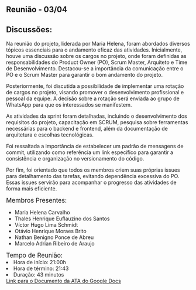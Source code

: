 ## Reunião - 03/04
## Discussões:

Na reunião do projeto, liderada por Maria Helena, foram abordados diversos tópicos essenciais para o andamento eficaz das atividades. Inicialmente, houve uma discussão sobre os cargos no projeto, onde foram definidas as responsabilidades do Product Owner (PO), Scrum Master, Arquiteto e Time de Desenvolvimento. Destacou-se a importância da comunicação entre o PO e o Scrum Master para garantir o bom andamento do projeto.

Posteriormente, foi discutida a possibilidade de implementar uma rotação de cargos no projeto, visando promover o desenvolvimento profissional e pessoal da equipe. A decisão sobre a rotação será enviada ao grupo de WhatsApp para que os interessados se manifestem.

As atividades da sprint foram detalhadas, incluindo o desenvolvimento dos requisitos do projeto, capacitação em SCRUM, pesquisa sobre ferramentas necessárias para o backend e frontend, além da documentação de arquitetura e escolhas tecnológicas.

Foi ressaltada a importância de estabelecer um padrão de mensagens de commit, utilizando como referência um link específico para garantir a consistência e organização no versionamento do código.

Por fim, foi orientado que todos os membros criem suas próprias issues para detalhamento das tarefas, evitando dependência excessiva do PO. Essas issues servirão para acompanhar o progresso das atividades de forma mais eficiente.

<div style="font-size: 17px; width: 200px;"> Membros Presentes:</div>

<div style="font-size: 14px; width: 500px;">
<ul>
<li>Maria Helena Carvalho</li>
<li>Thales Henrique Euflauzino dos Santos </li>
<li>Víctor Hugo Lima Schmidt</li>
<li>Otávio Henrique Moraes Brito</li>
<li>Nathan Benigno Ponce de Abreu</li>
<li>Marcelo Adrian Ribeiro de Araujo</li>
</ul>
</div>


<div style="font-size: 17px; width 200px;"> Tempo de Reunião: </div>
<div style="font-size: 14px; width: 500px;">
<li>Hora de início: 21:00h</li>
<li>Hora de término: 21:43</li>
<li>Duração: 43 minutos</li>
</div>
<a href="https://docs.google.com/document/d/134xI9UhBLAtKU9Z9lLlZbXlXCuu5nn30WJF1pbOksp0/edit?usp=sharing">Link para o Documento da ATA do Google Docs</a>
